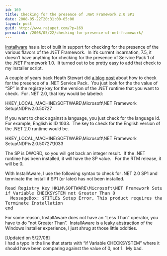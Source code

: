 ```yaml
---
id: 169
title: Checking for the presence of .Net Framework 2.0 SP1
date: 2008-05-22T20:31:00-05:00
layout: post
guid: http://www.rajapet.com/?p=169
permalink: /2008/05/22/checking-for-presence-of-net-framework/
---
```

[Installware](http://www.installaware.com/) has a lot of built in support for checking for the presence of the various flavors of the .NET Framework.  In it&#8217;s current incarnation, 7.5, it doesn&#8217;t have anything for checking for the presence of Service Pack 1 of the .NET Framework 1.0.  It turned out to be pretty easy to add that check to my installer script.

A couple of years back Heath Stewart did [a blog post](http://blogs.msdn.com/heaths/archive/2006/04/07/571241.aspx "Heath Stewart's Blog : Detecting Patches in .NET 2.0 and Visual Studio 2005") about how to check for the presence of a .NET Service Pack.  You just look for the the value of &#8220;SP&#8221; in the registry key for the version of the .NET runtime that you want to check.  For .NET 2.0, that key would be labeled:

HKEY\_LOCAL\_MACHINE\SOFTWARE\Microsoft\NET Framework Setup\NDP\v2.0.50727

If you want to check against a language, you just check for the language id.  For example, English is ID 1033.  The key to check for the English version of the .NET 2.0 runtime would be.

HKEY\_LOCAL\_MACHINE\SOFTWARE\Microsoft\NET Framework Setup\NDP\v2.0.50727\1033

The SP is DWORD, so you will get back an integer result.  If the .NET runtime has been installed, it will have the SP value.   For the RTM release, it will be 0.

With InstallAware, I use the following syntax to check for .NET 2.0 SP1 and terminate the install if SP1 (or later) has not been installed.

<pre>Read Registry Key HKLM\SOFTWARE\Microsoft\NET Framework Setup\NDP\v2.0.50727\SP into CHECKSYSTEM<br />if Variable CHECKSYSTEM not Greater Than 0<br />  MessageBox: $TITLE$ Setup Error, This product requires that the Microsoft .Net Framework 2.0 Service Pack 1 has been installed.$NEWLINE$$NEWLINE$Setup cannot continue.<br />Terminate Installation<br />end<br /></pre>



For some reason, InstallAware does not have an &#8220;Less Than&#8221; operator, you have to do &#8220;not Greater Than&#8221;.  InstallAware is a [leaky abstraction](http://www.joelonsoftware.com/articles/LeakyAbstractions.html "The Law of Leaky Abstractions - Joel on Software") of the Windows Installer experience, I just shrug at those little oddities.



[Updated on 5/27/08]  
I had a typo in the line that starts with &#8220;if Variable CHECKSYSTEM&#8221; where it should have been comparing against the value of 0, not 1.  My bad.